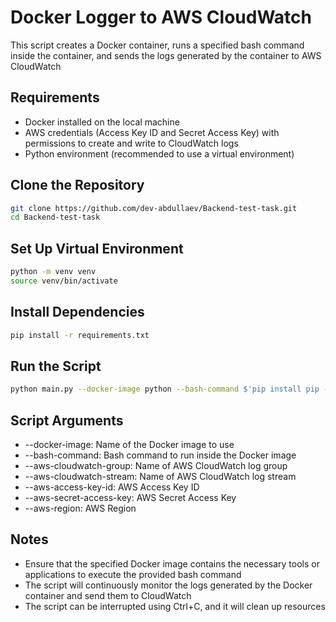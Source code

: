# Docker Logger to AWS CloudWatch
This script creates a Docker container, runs a specified bash command inside the container, and sends the logs generated by the container to AWS CloudWatch


## Requirements

- Docker installed on the local machine
- AWS credentials (Access Key ID and Secret Access Key) with permissions to create and write to CloudWatch logs
- Python environment (recommended to use a virtual environment)

## Clone the Repository

```bash
git clone https://github.com/dev-abdullaev/Backend-test-task.git
cd Backend-test-task
```

## Set Up Virtual Environment

```bash
python -m venv venv
source venv/bin/activate
```

## Install Dependencies
```bash
pip install -r requirements.txt
```

## Run the Script
```bash
python main.py --docker-image python --bash-command $'pip install pip -U && pip install tqdm && python -c \"import time\ncounter = 0\nwhile True:\n\tprint(counter)\n\tcounter = counter + 1\n\ttime.sleep(0.1)\"' --aws-cloudwatch-group test-task-group-1 --aws-cloudwatch-stream test-task-stream-1 --aws-access-key-id <access-key-id> --aws-secret-access-key <secret-access-key> --aws-region <aws-region>
```

## Script Arguments
- --docker-image: Name of the Docker image to use
- --bash-command: Bash command to run inside the Docker image
- --aws-cloudwatch-group: Name of AWS CloudWatch log group
- --aws-cloudwatch-stream: Name of AWS CloudWatch log stream
- --aws-access-key-id: AWS Access Key ID
- --aws-secret-access-key: AWS Secret Access Key
- --aws-region: AWS Region

## Notes 
- Ensure that the specified Docker image contains the necessary tools or applications to execute the provided bash command
- The script will continuously monitor the logs generated by the Docker container and send them to CloudWatch
- The script can be interrupted using Ctrl+C, and it will clean up resources